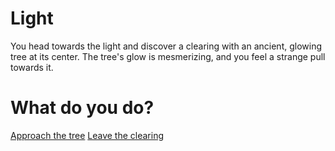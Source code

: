 # Light

You head towards the light and discover a clearing with an ancient, glowing tree at its center. The tree's glow is mesmerizing, and you feel a strange pull towards it.

# What do you do?

 [Approach the tree](approach_tree.md)
 [Leave the clearing](leave_clearing.md)

